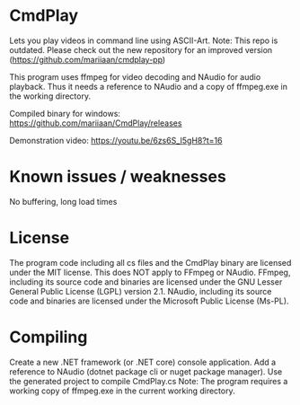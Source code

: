# CmdPlay
Lets you play videos in command line using ASCII-Art.
Note: This repo is outdated. Please check out the new repository for an improved version (https://github.com/mariiaan/cmdplay-pp)

This program uses ffmpeg for video decoding and NAudio for audio playback.
Thus it needs a reference to NAudio and a copy of ffmpeg.exe in the working directory.

Compiled binary for windows: https://github.com/mariiaan/CmdPlay/releases

Demonstration video: https://youtu.be/6zs6S_I5gH8?t=16

# Known issues / weaknesses
No buffering, long load times

# License
The program code including all cs files and the CmdPlay binary are licensed under the MIT license. This does NOT apply to FFmpeg or NAudio.
FFmpeg, including its source code and binaries are licensed under the GNU Lesser General Public License (LGPL) version 2.1.
NAudio, including its source code and binaries are licensed under the Microsoft Public License (Ms-PL).

# Compiling
Create a new .NET framework (or .NET core) console application. Add a reference to NAudio (dotnet package cli or nuget package manager). Use the generated project to compile CmdPlay.cs
Note: The program requires a working copy of ffmpeg.exe in the current working directory.
